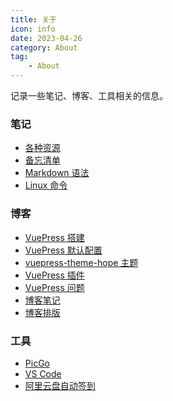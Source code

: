 ```yaml
---
title: 关于
icon: info
date: 2023-04-26
category: About
tag:
    - About
---
```


记录一些笔记、博客、工具相关的信息。

<!-- more -->

### 笔记

- [各种资源](./notes/resources.md)
- [备忘清单](./notes/quick_reference.md)
- [Markdown 语法](./notes/markdown_syntax.md)
- [Linux 命令](./notes/command.md)

### 博客

- [VuePress 搭建](./blog/build.md)
- [VuePress 默认配置](./blog/config.md)
- [vuepress-theme-hope 主题](./blog/theme_config.md)
- [VuePress 插件](./blog/theme_plugins.md)
- [VuePress 问题](./blog/problem.md)
- [博客笔记](./blog/blog_notes.md)
- [博客排版](./blog/blog_typeset.md)

### 工具

- [PicGo](./tools/picgo.md)
- [VS Code](./tools/vscode.md)
- [阿里云盘自动签到](./tools/ali_cloud_disk.md)
